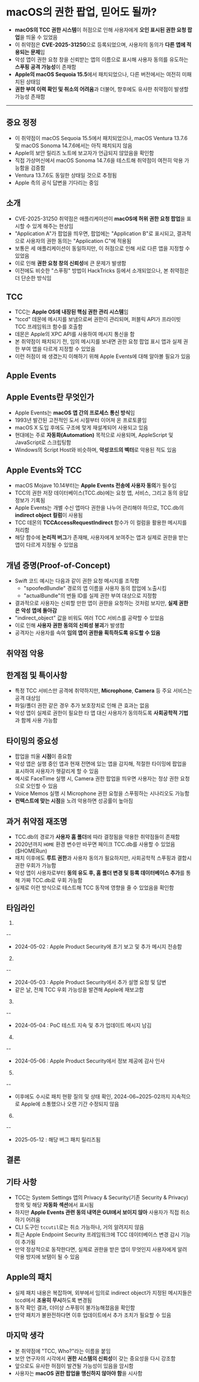 # macOS의 권한 팝업, 믿어도 될까?


* **macOS의 TCC 권한 시스템**이 허점으로 인해 사용자에게 **오인 표시된 권한 요청 팝업**을 띄울 수 있었음
* 이 취약점은 **CVE-2025-31250**으로 등록되었으며, 사용자의 동의가 **다른 앱에 적용되는 문제**임
* 악성 앱이 권한 요청 창을 신뢰받는 앱의 이름으로 표시해 사용자 동의를 유도하는 **스푸핑 공격 가능성**이 존재함
* **Apple의 macOS Sequoia 15.5**에서 패치되었으나, 다른 버전에서는 여전히 미패치된 상태임
* **권한 부여 이력 확인 및 취소의 어려움**과 더불어, 향후에도 유사한 취약점이 발생할 가능성 존재함

---

중요 정정
-----

* 이 취약점이 macOS Sequoia 15.5에서 패치되었으나, macOS Ventura 13.7.6 및 macOS Sonoma 14.7.6에서는 아직 패치되지 않음
* Apple의 보안 릴리즈 노트에 보고자가 언급되지 않았음을 확인함
* 직접 가상머신에서 macOS Sonoma 14.7.6을 테스트해 취약점이 여전히 악용 가능함을 검증함
* Ventura 13.7.6도 동일한 상태일 것으로 추정됨
* Apple 측의 공식 답변을 기다리는 중임

소개
--

* CVE-2025-31250 취약점은 애플리케이션이 **macOS에 허위 권한 요청 팝업**을 표시할 수 있게 해주는 현상임
* "Application A"가 팝업을 띄우면, 팝업에는 "Application B"로 표시되고, 결과적으로 사용자의 권한 동의는 "Application C"에 적용됨
* 보통은 세 애플리케이션이 동일하지만, 이 허점으로 인해 서로 다른 앱을 지정할 수 있었음
* 이로 인해 **권한 요청 창의 신뢰성**에 큰 문제가 발생함
* 이전에도 비슷한 "스푸핑" 방법이 HackTricks 등에서 소개되었으나, 본 취약점은 더 단순한 방식임

TCC
---

* TCC는 **Apple OS에 내장된 핵심 권한 관리 시스템**임
* "tccd" 데몬에 메시지를 보냄으로써 권한이 관리되며, 퍼블릭 API가 프라이빗 TCC 프레임워크 함수를 호출함
* 데몬은 Apple의 XPC API를 사용하여 메시지 통신을 함
* 본 취약점이 패치되기 전, 임의 메시지를 보내면 권한 요청 팝업 표시 앱과 실제 권한 부여 앱을 다르게 지정할 수 있었음
* 이런 허점이 왜 생겼는지 이해하기 위해 Apple Events에 대해 알아볼 필요가 있음

Apple Events
------------

Apple Events란 무엇인가
------------------

* Apple Events는 **macOS 앱 간의 프로세스 통신 방식**임
* 1993년 발간된 고전적인 도서 시절부터 이어져 온 프로토콜임
* macOS X 도입 후에도 구조에 맞게 재설계되어 사용되고 있음
* 현대에는 주로 **자동화(Automation)** 목적으로 사용되며, AppleScript 및 JavaScript로 스크립팅함
* Windows의 Script Host와 비슷하며, **악성코드의 벡터**로 악용된 적도 있음

Apple Events와 TCC
-----------------

* macOS Mojave 10.14부터는 **Apple Events 전송에 사용자 동의**가 필수임
* TCC의 권한 저장 데이터베이스(TCC.db)에는 요청 앱, 서비스, 그리고 동의 응답 정보가 기록됨
* Apple Events는 개별 수신 앱마다 권한을 나누어 관리해야 하므로, TCC.db의 **indirect object 컬럼**이 사용됨
* TCC 데몬의 **TCCAccessRequestIndirect** 함수가 이 컬럼을 활용한 메시지를 처리함
* 해당 함수에 **논리적 버그**가 존재해, 사용자에게 보여주는 앱과 실제로 권한을 받는 앱이 다르게 지정될 수 있었음

개념 증명(Proof-of-Concept)
-----------------------

* Swift 코드 예시는 다음과 같이 권한 요청 메시지를 조작함
  + "spoofedBundle" 경로의 앱 이름을 사용자 동의 팝업에 노출시킴
  + "actualBundle"의 번들 ID를 실제 권한 부여 대상으로 지정함
* 결과적으로 사용자는 신뢰할 만한 앱이 권한을 요청하는 것처럼 보지만, **실제 권한은 악성 앱에 돌아감**
* "indirect\_object" 값을 비워도 여러 TCC 서비스를 공략할 수 있었음
* 이로 인해 **사용자 권한 동의의 신뢰성 붕괴**가 발생함
* 공격자는 사용자를 속여 **임의 앱이 권한을 획득하도록 유도할 수 있음**

취약점 악용
------

한계점 및 특이사항
----------

* 특정 TCC 서비스만 공격에 취약하지만, **Microphone**, **Camera** 등 주요 서비스는 공격 대상임
* 파일/폴더 권한 같은 경우 추가 보호장치로 인해 큰 효과는 없음
* 악성 앱이 실제로 권한이 필요한 타 앱 대신 사용자가 동의하도록 **사회공학적 기법**과 함께 사용 가능함

타이밍의 중요성
--------

* 팝업을 띄울 **시점**이 중요함
* 악성 앱은 실행 중인 앱과 현재 전면에 있는 앱을 감지해, 적절한 타이밍에 팝업을 표시하여 사용자가 헷갈리게 할 수 있음
* 예시로 FaceTime 실행 시, Camera 권한 팝업을 띄우면 사용자는 정상 권한 요청으로 오인할 수 있음
* Voice Memos 실행 시 Microphone 권한 요청을 스푸핑하는 시나리오도 가능함
* **컨텍스트에 맞는 시점**을 노려 악용하면 성공률이 높아짐

과거 취약점 재조명
----------

* TCC.db의 경로가 **사용자 홈 폴더**에 따라 결정됨을 악용한 취약점들이 존재함
* 2020년까지 `HOME` 환경 변수만 바꾸면 페이크 TCC.db를 사용할 수 있었음($HOMERun)
* 패치 이후에도 **루트 권한**과 사용자 동의가 필요하지만, 사회공학적 스푸핑과 결합시 권한 우회가 가능함
* 악성 앱이 사용자로부터 **동의 유도 후, 홈 폴더 변경 및 등록 데이터베이스 추가**를 통해 가짜 TCC.db로 우회 가능함
* 실제로 이런 방식으로 테스트해 TCC 동작에 영향을 줄 수 있었음을 확인함

타임라인
----

1.
--

* 2024-05-02 : Apple Product Security에 초기 보고 및 추가 메시지 전송함

2.
--

* 2024-05-03 : Apple Product Security에서 추가 설명 요청 및 답변
* 같은 날, 전체 TCC 우회 가능성을 발견해 Apple에 재보고함

3.
--

* 2024-05-04 : PoC 테스트 지속 및 추가 업데이트 메시지 남김

4.
--

* 2024-05-06 : Apple Product Security에서 정보 제공에 감사 인사

5.
--

* 이후에도 수시로 패치 현황 질의 및 상태 확인, 2024-06~2025-02까지 지속적으로 Apple에 소통했으나 오랜 기간 수정되지 않음

6.
--

* 2025-05-12 : 해당 버그 패치 릴리즈됨

결론
--

기타 사항
-----

* TCC는 System Settings 앱의 Privacy & Security(기존 Security & Privacy) 항목 및 해당 **자동화 섹션**에서 표시됨
* 하지만 **Apple Events 관련 동의 내역은 GUI에서 보이지 않아** 사용자가 직접 취소하기 어려움
* CLI 도구인 `tccutil`로는 취소 가능하나, 거의 알려지지 않음
* 최근 Apple Endpoint Security 프레임워크에 TCC 데이터베이스 변경 감시 기능이 추가됨
* 만약 정상적으로 동작한다면, 실제로 권한을 받은 앱이 무엇인지 사용자에게 알려 악용 방지에 보탬이 될 수 있음

Apple의 패치
---------

* 실제 패치 내용은 복잡하며, 외부에서 임의로 indirect object가 지정된 메시지들은 tccd에서 **조용히 무시**하도록 변경됨
* 동작 확인 결과, 더이상 스푸핑이 불가능해졌음을 확인함
* 만약 패치가 불완전하다면 이후 업데이트에서 추가 조치가 필요할 수 있음

마지막 생각
------

* 본 취약점에 "TCC, Who?"라는 이름을 붙임
* 보안 연구자의 시각에서 **권한 시스템의 신뢰성**이 갖는 중요성을 다시 강조함
* 앞으로도 유사한 허점이 발견될 가능성이 있음을 암시함
* 사용자는 **macOS 권한 팝업을 맹신하지 않아야 함**을 시사함
